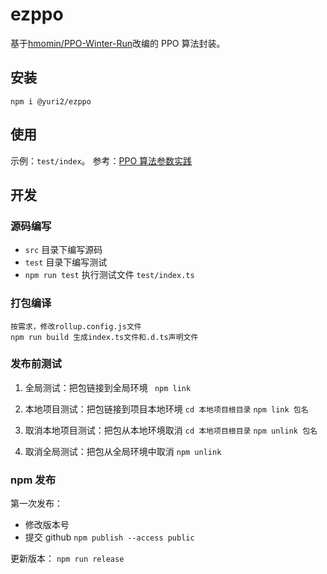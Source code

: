 # ezppo

基于[hmomin/PPO-Winter-Run](https://github.com/hmomin/PPO-Winter-Run)改编的 PPO 算法封装。

## 安装

`npm i @yuri2/ezppo`

## 使用

示例：`test/index`。
参考：[PPO 算法参数实践](https://github.com/EmbersArc/PPO/blob/master/best-practices-ppo.md)

## 开发

### 源码编写

- `src` 目录下编写源码
- `test` 目录下编写测试
- `npm run test` 执行测试文件 `test/index.ts`

### 打包编译

```
按需求，修改rollup.config.js文件
npm run build 生成index.ts文件和.d.ts声明文件
```

### 发布前测试

1. 全局测试：把包链接到全局环境
   ` npm link`

2. 本地项目测试：把包链接到项目本地环境
   `cd 本地项目根目录`
   `npm link 包名`

3. 取消本地项目测试：把包从本地环境取消
   `cd 本地项目根目录`
   `npm unlink 包名`

4. 取消全局测试：把包从全局环境中取消
   `npm unlink`

### npm 发布

第一次发布：

- 修改版本号
- 提交 github
  `npm publish --access public`

更新版本：
`npm run release`
